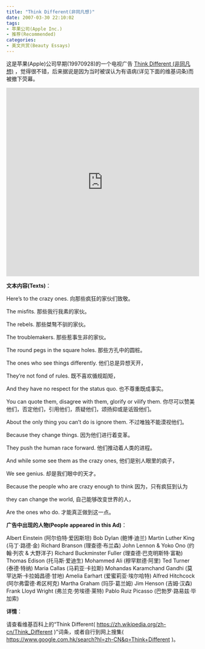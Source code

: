 ```yaml
---
title: "Think Different(非同凡想)"
date: 2007-03-30 22:10:02
tags:
- 苹果公司(Apple Inc.)
- 推荐(Recommended)
categories:
- 美文共赏(Beauty Essays)
---
```


这是苹果(Apple)公司早期(19970928)的一个电视广告 [Think Different (非同凡想)](https://v.youku.com/v_show/id_XNTkxODY4MTI=.html) ，觉得很不错，后来据说是因为当时被误认为有语病(详见下面的维基词条)而被撤下荧幕。

<iframe height=498 width=510 src='http://player.youku.com/embed/XNTkxODY4MTI=' frameborder=0 'allowfullscreen'></iframe>

**文本内容(Texts)**：

Here’s to the crazy ones.
向那些疯狂的家伙们致敬。

The misfits.
那些我行我素的家伙。

The rebels.
那些桀骜不驯的家伙。

The troublemakers.
那些惹事生非的家伙。

The round pegs in the square holes.
那些方孔中的圆桩。

The ones who see things differently.
他们总是异想天开，

They’re not fond of rules.
既不喜欢循规蹈矩，

And they have no respect for the status quo.
也不尊重既成事实。

You can quote them, disagree with them, glorify or vilify them.
你尽可以赞美他们，否定他们，引用他们，质疑他们，颂扬抑或是诋毁他们。

About the only thing you can’t do is ignore them.
不过唯独不能漠视他们。

Because they change things.
因为他们进行着变革。

They push the human race forward.
他们推动着人类的进程。

And while some see them as the crazy ones,
他们是别人眼里的疯子，

We see genius.
却是我们眼中的天才。

Because the people who are crazy enough to think
因为，只有疯狂到认为

they can change the world,
自己能够改变世界的人，

Are the ones who do.
才能真正做到这一点。

**广告中出现的人物(People appeared in this Ad)**：

Albert Einstein (阿尔伯特·爱因斯坦)
Bob Dylan (鲍博·迪兰)
Martin Luther King (马丁·路德·金)
Richard Branson (理查德·布兰森)
John Lennon & Yoko Ono (约翰·列农 & 大野洋子)
Richard Buckminster Fuller (理查德·巴克明斯特·富勒)
Thomas Edison (托马斯·爱迪生)
Mohammed Ali (穆罕默德·阿里)
Ted Turner (泰德·特纳)
Maria Callas (马莉亚·卡拉斯)
Mohandas Karamchand Gandhi (莫罕达斯·卡拉姆昌德·甘地)
Amelia Earhart (爱蜜莉亚·埃尔哈特)
Alfred Hitchcock (阿尔弗雷德·希区柯克)
Martha Graham (玛莎·葛兰姆)
Jim Henson (吉姆·汉森)
Frank Lloyd Wright (弗兰克·劳埃德·莱特)
Pablo Ruiz Picasso (巴勃罗·路易兹·毕加索)

**详情**：

请查看维基百科上的“Think Different( https://zh.wikipedia.org/zh-cn/Think_Different )”词条，或者自行到网上搜集( https://www.google.com.hk/search?hl=zh-CN&q=Think+Different )。

